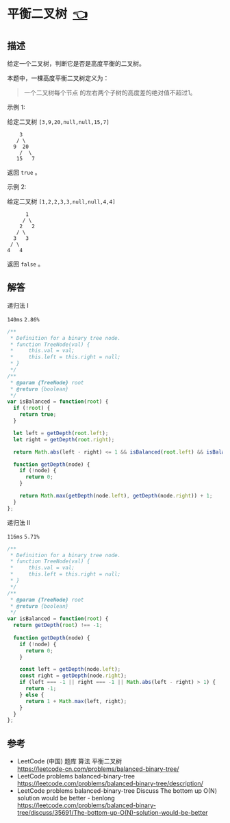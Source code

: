 # <a id="balancedBinaryTree"></a>平衡二叉树&nbsp;&nbsp;[:point_left:][readme.problemSet.algorithm.balancedBinaryTree] #

## 描述 ##

给定一个二叉树，判断它是否是高度平衡的二叉树。

本题中，一棵高度平衡二叉树定义为：

> 一个二叉树每个节点 的左右两个子树的高度差的绝对值不超过1。

示例 1:

给定二叉树 `[3,9,20,null,null,15,7]`

```
    3
   / \
  9  20
    /  \
   15   7
```

返回 `true` 。

示例 2:

给定二叉树 `[1,2,2,3,3,null,null,4,4]`

```
      1
     / \
    2   2
   / \
  3   3
 / \
4   4
```

返回 `false` 。

## 解答 ##

递归法 I

`140ms` `2.86%`

```javascript
/**
 * Definition for a binary tree node.
 * function TreeNode(val) {
 *     this.val = val;
 *     this.left = this.right = null;
 * }
 */
/**
 * @param {TreeNode} root
 * @return {boolean}
 */
var isBalanced = function(root) {
  if (!root) {
    return true;
  }

  let left = getDepth(root.left);
  let right = getDepth(root.right);

  return Math.abs(left - right) <= 1 && isBalanced(root.left) && isBalanced(root.right);

  function getDepth(node) {
    if (!node) {
      return 0;
    }

    return Math.max(getDepth(node.left), getDepth(node.right)) + 1;
  }
};
```

递归法 II

`116ms` `5.71%`

```javascript
/**
 * Definition for a binary tree node.
 * function TreeNode(val) {
 *     this.val = val;
 *     this.left = this.right = null;
 * }
 */
/**
 * @param {TreeNode} root
 * @return {boolean}
 */
var isBalanced = function(root) {
  return getDepth(root) !== -1;
  
  function getDepth(node) {
    if (!node) {
      return 0;
    }

    const left = getDepth(node.left);
    const right = getDepth(node.right);
    if (left === -1 || right === -1 || Math.abs(left - right) > 1) {
      return -1;
    } else {
      return 1 + Math.max(left, right);
    }
  }
};
```

## 参考 ##

* LeetCode (中国) 题库 算法 平衡二叉树  
  <https://leetcode-cn.com/problems/balanced-binary-tree/>
* LeetCode problems balanced-binary-tree  
  <https://leetcode.com/problems/balanced-binary-tree/description/>
* LeetCode problems balanced-binary-tree Discuss The bottom up O(N) solution would be better - benlong  
  <https://leetcode.com/problems/balanced-binary-tree/discuss/35691/The-bottom-up-O(N)-solution-would-be-better>

<!-- 链接 开始 -->
[readme.problemSet.algorithm.balancedBinaryTree]: ../../README.md#problemSet.algorithm.balancedBinaryTree "README"
<!-- 链接 结束 -->